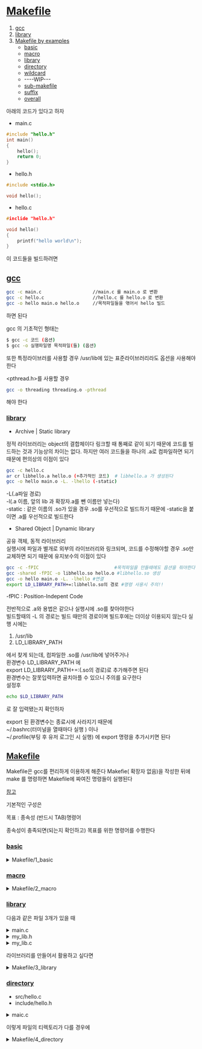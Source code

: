 
# [Makefile](../README.md)<a name ="TOP"></a>
1. [gcc](#Makefile-gcc)
2. [library](#Makefile-library)
3. [Makefile by examples](#Makefile-Makefile)
	+ [basic](#basic)
	+ [macro](#macro)
	+ [library](#library)
	+ [directory](#directory)
	+ [wildcard](#wildcard)
	+ ----WIP---
	+ [sub-makefile](#sub-makefile)
	+ [suffix](#suffix)
	+ [overall](#overall)
	


아래의 코드가 있다고 하자

+ main.c
```C++
#include "hello.h"
int main()
{
	hello();
	return 0;
}
```

+ hello.h
```C++
#include <stdio.h>

void hello();

```

+ hello.c
```C++
#inclide "hello.h"

void hello()
{
	printf("hello world\n");
}

```

이 코드들을 빌드하려면
## [gcc](#TOP)<a name="Makefile-gcc"></a>

```bash
gcc -c main.c					//main.c 를 main.o 로 변환
gcc -c hello.c					//hello.c 를 hello.o 로 변환
gcc -o hello main.o hello.o 	//목적파일들을 엮어서 hello 빌드
```
하면 된다

gcc 의 기초적인 형태는
```bash
$ gcc -c 코드 (옵션)
$ gcc -o 실행파일명 목적파일(들) (옵션)	
```

또한 특정라이브러를 사용할 경우 
/usr/lib에 있는 표준라이브러리라도 
옵션을 사용해야한다

<pthread.h>를 사용할 경우
```bash
gcc -o threading threading.o -pthread
```
해야 한다


### [library](#TOP) <a name="Makefile-library"></a>

+ Archive | Static library

정적 라이브러리는 object의 결합체이다
링크할 때 통째로 같이 되기 때문에 코드를 빌드하는 것과
기능상의 차이는 없다. 하지만 여러 코드들을 하나의 .a로 컴파일하면
되기 때문에 편의상의 이점이 있다

```bash
gcc -c hello.c
ar cr libhello.a hello.o (+추가적인 코드)  # libhello.a 가 생성된다
gcc -o hello main.o -L. -lhello (-static)
```  
-L(.a파일 경로)  
-l(.a 이름, 앞의 lib 과 확장자.a를 뺀 이름만 넣는다)  
-static : 같은 이름의 .so가 있을 경우 .so를 우선적으로 빌드하기 때문에
-static을 붙이면 .a를 우선적으로 빌드한다

+ Shared Object | Dynamic library

공유 객체, 동적 라이브러리  
실행시에 파일과 별개로 외부의 라이브러리와 링크되며, 코드를 수정해야할 경우 .so만 교체하면 되기 때문에 유지보수의 이점이 있다

```bash
gcc -c -fPIC 							#목적파일을 만들때에도 옵션을 줘야한다
gcc -shared -fPIC -o libhello.so hello.o #libhello.so 생성
gcc -o hello main.o -L. -lhello	#연결
export LD_LIBRARY_PATH+=:libhello.so의 경로 #명령 사용시 주의!!
```
-fPIC : Position-Indepent Code  

전반적으로 .a와 용법은 같으나 실행시에 .so를 찾아야한다  
빌드할때의 -L 의 경로는 빌드 때만의 경로이며 빌드후에는 더이상 이용되지 않는다
실행 시에는  

1. /usr/lib
2. LD_LIBRARY_PATH

에서 찾게 되는데, 컴파일한 .so를 /usr/lib에 넣어주거나    
환경변수 LD_LIBRARY_PATH 에  
export LD_LIBRARY_PATH+=:(.so의 경로)로 추가해주면 된다  
환경변수는 잘못입력하면 골치아플 수 있으니 주의를 요구한다    
설정후
```bash
echo $LD_LIBRARY_PATH
```
로  잘 입력됐는지 확인하자

export 된 환경변수는 종료시에 사라지기 때문에   
~/.bashrc(터미널을 열때마다 실행 ) 이나  
~/.profile(부팅 후 유저 로그인 시 실행) 에 export 명령을 추가시키면 된다  

## [Makefile](#TOP)<a name ="Makefile-Makefile"></a>

Makefile은 gcc를 편리하게 이용하게 해준다
Makefie( 확장자 없음)을 작성한 뒤에 make 를 명령하면 Makefile에
짜여진 명령들이 실행된다

[참고](https://wiki.kldp.org/KoreanDoc/html/GNU-Make/GNU-Make.html#toc2)

기본적인 구성은

목표 : 종속성
(반드시 TAB)명령어

종속성이 충족되면(되는지 확인하고) 목표를 위한 명령어를 수행한다

### [basic](#TOP)<a name ="basic"></a>

<details><summary>Makefile/1_basic</summary>

```Makefile
#기본 타겟(가장 위에 있기 때문에) hello :  조건은 hello 와 main이 충족되어야한다
#조건이 맞다면 gcc -o <실행파일> <목적파일1> <목적파일2> 을 한다
exec : hello main
	gcc -o hello main.o  hello.o 

#main.o 를 만든다. main.c 가 있어야한다
main : main.c
	gcc -c main.c

#hello.o 를 만든다. hello.h 와 hello.c가 있어야한다
hello : hello.h hello.c
	gcc -c hello.c

#clean 타겟, make clean시 호출된다. 사용된 목적파일을 지운다
clean :
rm *.o	
```

</details>

### [macro](#TOP)<a name ="macro"></a>

<details><summary>Makefile/2_macro</summary>

```Makefile
#미리 지정된 매크로 'CC' : .c 파일의 컴파일러 
CC=gcc
#OBJ 매크로 지정
OBJS = main.o hello.o


#매크로 호출은 $(매크로명)
#
#$@ 현재 타겟
#$^ 현재 타겟의 종속항목
hello : $(OBJS)
	$(CC) -o $@ $^	
#각 OBJS 에 대해 .o 파일을 만드는  명령은 없지만
#make 에 그정도의 기능은 내장되어있다


clean : 
	rm *.o

```

</details>

### [library](#TOP)<a name ="library"></a>

다음과 같은 파일 3개가 있을 때  

<details><summary>main.c</summary>
	
```C++
#include "my_lib.h"
#include <math.h>
#include <stdio.h>

int main()
{
	printf("1 + 2 = %d\n",add(1,2));
	printf("2.2^10 = %lf\n",pow(2.2,10));
	return 0;
}
```
</details>

<details><summary>my_lib.h</summary>
	
```C++
int add(int,int);
```
</details>

<details><summary>my_lib.c</summary>
	
```C++
int add(int x,int y)
{
return x+y;
}
```
</details>

라이브러리를 만들어서 활용하고 싶다면

<details><summary>Makefile/3_library</summary>

```Makefile
#hello.o는 라이브러리로 사용
CC=gcc
OBJS = main
#라이브러리로 만들 파일
#.c 와 .h 둘 다 사용할 것이기에 my_lib을 매크로로 해서
# $(LIBS).c  $(LIBS).h 로 사용
LIBS = my_lib

# <math.h> 를 사용하기 위한 옵션
FLAG = -lm

TARGET=hello

#라이브러리 사용 방식을 받을 매크로
#make 시 
#make LIB_OPTION=<옵션> 으로 해야한다
LIB_OPTION=


# 빌드는는
# make static : 정적
# make shared : 동적
# 으로 먼저 라이브러리를 생성하고 해야한다

default:
#옵션으로 SHARED 를 받았을 때
ifeq ($(LIB_OPTION), SHARED)
	@echo "SHARED"	
	$(CC) -c $(OBJS).c
	$(CC) -o $(TARGET) $(OBJS).o -L. -l$(LIBS)
	@echo "You need to export PATH to library"
	@echo "ex) export /PATH/TO/LIBRARY.so"
	@echo "or send libeary to /usr/lib"
else
#옵션으로 STATIC 을 받았을 때
ifeq ($(LIB_OPTION), STATIC)
	@echo "STATIC"	
	$(CC) -c $(OBJS).c
	$(CC) -o $(TARGET) $(OBJS).o -L. -l$(LIBS)  
#옵션이 없거나 잘못 되었을 때
else
	@echo "USAGE"
	@echo "make LIB_OPTION=<OPTION>"
	@echo "<OPTION> : SHARED | STATIC"
endif
endif

#정적 라이브러리 생성
static : $(LIBS).c $(LIBS).h
	$(CC) -c $(LIBS).c
	ar cr lib$(LIBS).a $(LIBS).o

#동적 라이브러리 생성
shared : $(LIBS).c $(LIBS).h
	$(CC) -c -fPIC $(LIBS).c
	$(CC) -shared -fPIC -o lib$(LIBS).so $(LIBS).o 
	

clean : 
rm *.o

```

</details>

### [directory](#TOP)<a name ="directory"></a>

+ src/hello.c
+ include/hello.h
<details><summary>maic.c</summary>

```C++
#include "include/hello.h"

int main()
{
	hello();
	return 0;
}	
	
```	
</details>


이렇게 파일의 티렉토리가 다를 경우에

<details><summary>Makefile/4_directory</summary>

```Makefile
CC=gcc
SRC =hello

#헤더 폴더를 받는 매크로
# -I<경로>  를 하면 해당 경로에서 헤더를 찾는다
DIR=-Iinclude

hello : $(SRC).o main.o
	$(CC) -o $@ $^	

#src/ 폴더에있는 파일들을 컴파일한다
$(SRC).o :  
	$(CC)  $(DIR) -c src/$(SRC).c

clean : 
rm *.o
```
</details>


